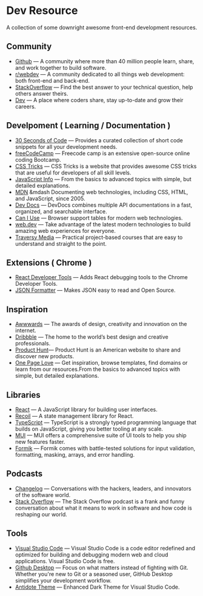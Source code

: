 # Dev Resource

A collection of some downright awesome front-end development resources.

## Community
- [Github](https://github.com/) &mdash; A community where more than 40 million people learn, share, and work together to build software.
- [r/webdev](https://www.reddit.com/r/webdev/) &mdash; A community dedicated to all things web development: both front-end and back-end.
- [StackOverflow](https://stackoverflow.com/) &mdash; Find the best answer to your technical question, help others answer theirs.
- [Dev](https://dev.to/) &mdash; A place where coders share, stay up-to-date and grow their careers.

## Develpoment ( Learning / Documentation )
- [30 Seconds of Code](https://www.30secondsofcode.org/) &mdash; Provides a curated collection of short code snippets for all your development needs.
- [freeCodeCamp](https://www.freecodecamp.org/) &mdash; Freecode camp is an extensive open-source online coding Bootcamp.
- [CSS Tricks](https://css-tricks.com/) &mdash; CSS Tricks is a website that provides awesome CSS tricks that are useful for developers of all skill levels.
- [JavaScript Info](https://javascript.info/) &mdash; From the basics to advanced topics with simple, but detailed explanations.
- [MDN](https://developer.mozilla.org/en-US/) &mdash Documenting web technologies, including CSS, HTML, and JavaScript, since 2005.
- [Dev Docs](https://devdocs.io/) &mdash; DevDocs combines multiple API documentations in a fast, organized, and searchable interface.
- [Can I Use](https://caniuse.com/) &mdash; Browser support tables for modern web technologies.
- [web.dev](https://web.dev/) &mdash; Take advantage of the latest modern technologies to build amazing web experiences for everyone.
- [Traversy Media](https://www.traversymedia.com/) &mdash; Practical project-based courses that are easy to understand and straight to the point.

## Extensions ( Chrome )
- [React Developer Tools](https://chrome.google.com/webstore/detail/react-developer-tools/fmkadmapgofadopljbjfkapdkoienihi) &mdash; Adds React debugging tools to the Chrome Developer Tools.
- [JSON Formatter](https://chrome.google.com/webstore/detail/json-formatter/bcjindcccaagfpapjjmafapmmgkkhgoa/related?hl=en-US) &mdash; Makes JSON easy to read and Open Source.
## Inspiration
- [Awwwards](https://www.awwwards.com/) &mdash; The awards of design, creativity and innovation on the internet.
- [Dribbble](https://dribbble.com/) &mdash; The home to the world’s best design and creative professionals.
- [Product Hunt](https://www.producthunt.com/)&mdash; Product Hunt is an American website to share and discover new products.
- [One Page Love](https://onepagelove.com/) &mdash; Get inspiration, browse templates, find domains or learn from our resources.From the basics to advanced topics with simple, but detailed explanations.

## Libraries
- [React](https://reactjs.org/) &mdash; A JavaScript library for building user interfaces.
- [Recoil](https://recoiljs.org/) &mdash; A state management library for React.
- [TypeScript](https://www.typescriptlang.org/) &mdash; TypeScript is a strongly typed programming language that builds on JavaScript, giving you better tooling at any scale.
- [MUI](https://mui.com/) &mdash; MUI offers a comprehensive suite of UI tools to help you ship new features faster.
- [Formik](https://formik.org/) &mdash; Formik comes with battle-tested solutions for input validation, formatting, masking, arrays, and error handling.

## Podcasts
- [Changelog](https://changelog.com/podcast) &mdash; Conversations with the hackers, leaders, and innovators of the software world.
- [Stack Overflow](https://stackoverflow.blog/podcast/) &mdash; The Stack Overflow podcast is a frank and funny conversation about what it means to work in software and how code is reshaping our world.
## Tools
- [Visual Studio Code](https://code.visualstudio.com/) &mdash; Visual Studio Code is a code editor redefined and optimized for building and debugging modern web and cloud applications. Visual Studio Code is free.
- [Github Desktop](https://desktop.github.com/) &mdash; Focus on what matters instead of fighting with Git. Whether you're new to Git or a seasoned user, GitHub Desktop simplifies your development workflow.
- [Antidote Theme](https://marketplace.visualstudio.com/items?itemName=philecker.antidote) &mdash;  Enhanced Dark Theme for Visual Studio Code.
